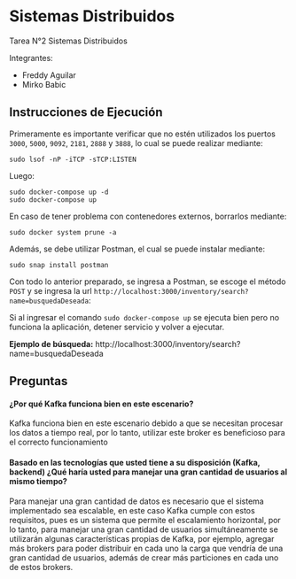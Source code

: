 # Sistemas Distribuidos
Tarea N°2 Sistemas Distribuidos

Integrantes:
- Freddy Aguilar
- Mirko Babic

## Instrucciones de Ejecución

Primeramente es importante verificar que no estén utilizados los puertos `3000`, `5000`, `9092`, `2181`, `2888` y `3888`, lo cual se puede realizar mediante:

```
sudo lsof -nP -iTCP -sTCP:LISTEN
```

Luego:

```
sudo docker-compose up -d
sudo docker-compose up
```
En caso de tener problema con contenedores externos, borrarlos mediante:

```
sudo docker system prune -a
```

Además, se debe utilizar Postman, el cual se puede instalar mediante:

```
sudo snap install postman
```

Con todo lo anterior preparado, se ingresa a Postman, se escoge el método `POST` y se ingresa la url `http://localhost:3000/inventory/search?name=busquedaDeseada`:




Si al ingresar el comando `sudo docker-compose up` se ejecuta bien pero no funciona la aplicación, detener servicio y volver a ejecutar.

**Ejemplo de búsqueda:** http://localhost:3000/inventory/search?name=busquedaDeseada

## Preguntas

#### ¿Por qué Kafka funciona bien en este escenario?

Kafka funciona bien en este escenario debido a que se necesitan procesar los datos a tiempo real, por lo tanto, utilizar este broker es beneficioso para el correcto funcionamiento 



#### Basado en las tecnologías que usted tiene a su disposición (Kafka, backend) ¿Qué haría usted para manejar una gran cantidad de usuarios al mismo tiempo?

Para manejar una gran cantidad de datos es necesario que el sistema implementado sea escalable, en este caso Kafka cumple con estos requisitos, pues es un sistema que permite el escalamiento horizontal, por lo tanto, para manejar una gran cantidad de usuarios simultáneamente se utilizarán algunas características propias de Kafka, por ejemplo, agregar más brokers para poder distribuir en cada uno la carga que vendría de una gran cantidad de usuarios, además de crear más particiones en cada uno de estos brokers.



